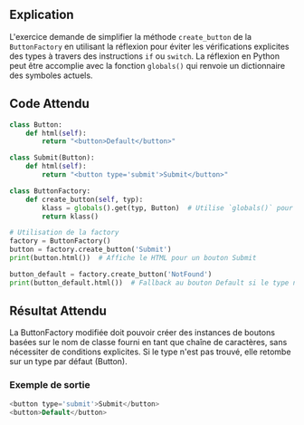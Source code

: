 ## Explication

L'exercice demande de simplifier la méthode `create_button` de la `ButtonFactory` en utilisant la réflexion pour éviter les vérifications explicites des types à travers des instructions `if` ou `switch`. La réflexion en Python peut être accomplie avec la fonction `globals()` qui renvoie un dictionnaire des symboles actuels.

## Code Attendu

```python
class Button:
    def html(self):
        return "<button>Default</button>"

class Submit(Button):
    def html(self):
        return "<button type='submit'>Submit</button>"

class ButtonFactory:
    def create_button(self, typ):
        klass = globals().get(typ, Button)  # Utilise `globals()` pour trouver la classe basée sur le string `typ`
        return klass()

# Utilisation de la factory
factory = ButtonFactory()
button = factory.create_button('Submit')
print(button.html())  # Affiche le HTML pour un bouton Submit

button_default = factory.create_button('NotFound')
print(button_default.html())  # Fallback au bouton Default si le type n'est pas trouvé
```

## Résultat Attendu

La ButtonFactory modifiée doit pouvoir créer des instances de boutons basées sur le nom de classe fourni en tant que chaîne de caractères, sans nécessiter de conditions explicites. Si le type n'est pas trouvé, elle retombe sur un type par défaut (Button).

### Exemple de sortie

```php
<button type='submit'>Submit</button>
<button>Default</button>
```